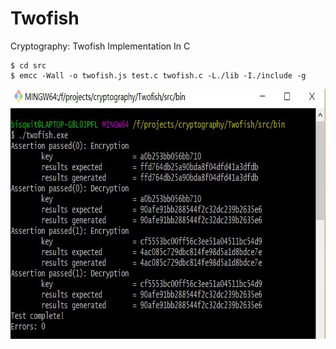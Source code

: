 # Twofish
Cryptography: Twofish Implementation In C
```
$ cd src
$ emcc -Wall -o twofish.js test.c twofish.c -L./lib -I./include -g
```
<p align="center">
<img src="3.JPG" height=400 />
</p>
